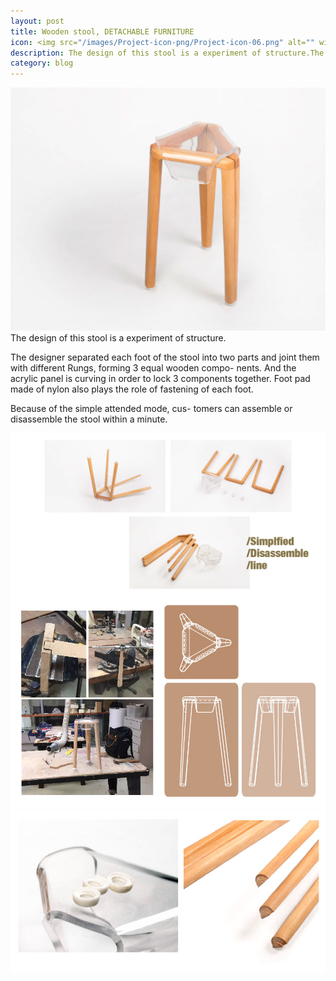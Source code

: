 ```yaml
---
layout: post
title: Wooden stool, DETACHABLE FURNITURE
icon: <img src="/images/Project-icon-png/Project-icon-06.png" alt="" width="50"/>
description: The design of this stool is a experiment of structure.The designer separated each foot of the stool into two parts and joint them with different Rungs, forming 3 equal wooden compo- nents. And the acrylic panel is curving in order to lock 3 components together. Foot pad made of nylon also plays the role of fastening of each foot.
category: blog
---
```

![Git Bash](/WoodenStool-img/WoodenStool-img-01.jpg)
The design of this stool is a experiment of structure.

The designer separated each foot of the stool into two parts and joint them with different Rungs, forming 3 equal wooden compo- nents. And the acrylic panel is curving in order to lock 3 components together. Foot pad made of nylon also plays the role of fastening of each foot.

Because of the simple attended mode, cus- tomers can assemble or disassemble the stool within a minute.


![Git Bash](/WoodenStool-img/WoodenStool-img-02.jpg)
![Git Bash](/WoodenStool-img/WoodenStool-img-03.jpg)
![Git Bash](/WoodenStool-img/WoodenStool-img-04.jpg)
